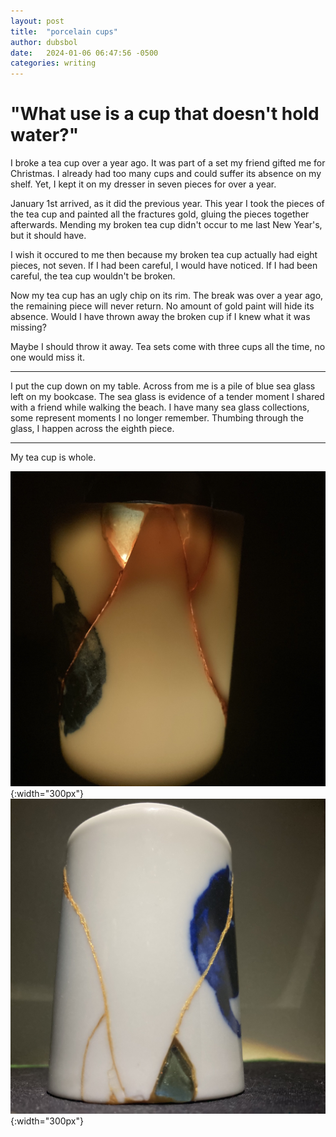 ```yaml
---
layout: post
title:  "porcelain cups"
author: dubsbol
date:   2024-01-06 06:47:56 -0500
categories: writing
---
```


# "What use is a cup that doesn't hold water?"
 
 I broke a tea cup over a year ago. It was part of a set my friend gifted me for Christmas. I already had too many cups and could suffer its absence on my shelf. Yet, I kept it on my dresser in seven pieces for over a year.
 
 January 1st arrived, as it did the previous year. This year I took the pieces of the tea cup and painted all the fractures gold, gluing the pieces together afterwards. Mending my broken tea cup didn't occur to me last New Year's, but it should have.
 
 I wish it occured to me then because my broken tea cup actually had eight pieces, not seven. If I had been careful, I would have noticed. If I had been careful, the tea cup wouldn't be broken.

 Now my tea cup has an ugly chip on its rim. The break was over a year ago, the remaining piece will never return. No amount of gold paint will hide its absence. Would I have thrown away the broken cup if I knew what it was missing?

 Maybe I should throw it away. Tea sets come with three cups all the time, no one would miss it.

---

I put the cup down on my table. Across from me is a pile of blue sea glass left on my bookcase. The sea glass is evidence of a tender moment I shared with a friend while walking the beach. I have many sea glass collections, some represent moments I no longer remember. Thumbing through the glass, I happen across the eighth piece.

---

My tea cup is whole.

![](/assets/images/kintsugi.jpg){:width="300px"}
![](/assets/images/kintsugi2.jpg){:width="300px"}